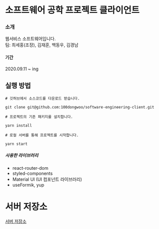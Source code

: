 # 소프트웨어 공학 프로젝트 클라이언트 
### 소개
웹서비스 소프트웨어입니다. <br/>
팀: 최세홍(조장), 김재훈, 백동우, 김경남
#### 기간
2020.09.11 ~ ing

## 실행 방법 
```
# 깃허브에서 소스코드를 다운로드 받습니다.

git clone git@github.com:100dongwoo/software-engineering-client.git

# 프로젝트의 기존 패키지를 설치합니다.

yarn install

# 로컬 서버를 통해 프로젝트를 시작합니다.

yarn start

```
##### 사용한 라이브러리
- react-router-dom
- styled-components
- Material UI (UI 컴포넌트 라이브러리)
- useFormik, yup

# 서버 저장소

[서버 저장소](https://github.com/kimja7045/software-engineering-server)